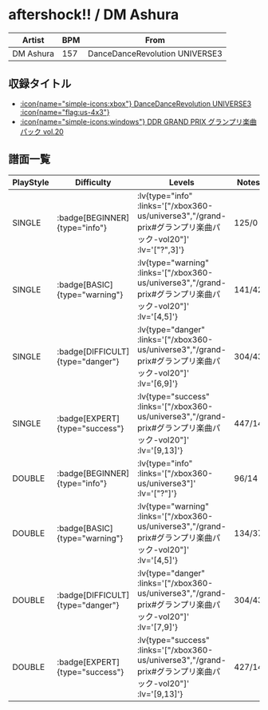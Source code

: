 # aftershock!! / DM Ashura

|Artist|BPM|From|
|------|---|----|
|DM Ashura|157|DanceDanceRevolution UNIVERSE3|

## 収録タイトル

- [ :icon{name="simple-icons:xbox"} DanceDanceRevolution UNIVERSE3 :icon{name="flag:us-4x3"} ](/xbox360-us/universe3)
- [ :icon{name="simple-icons:windows"} DDR GRAND PRIX グランプリ楽曲パック vol.20](/grand-prix#グランプリ楽曲パック-vol20)

## 譜面一覧

|PlayStyle|Difficulty|Levels|Notes|Movie|
|---------|----------|------|-----|-----|
|SINGLE| :badge[BEGINNER]{type="info"} | :lv{type="info" :links='["/xbox360-us/universe3","/grand-prix#グランプリ楽曲パック-vol20"]' :lv='["?",3]'} |125/0||
|SINGLE| :badge[BASIC]{type="warning"} | :lv{type="warning" :links='["/xbox360-us/universe3","/grand-prix#グランプリ楽曲パック-vol20"]' :lv='[4,5]'} |141/42||
|SINGLE| :badge[DIFFICULT]{type="danger"} | :lv{type="danger" :links='["/xbox360-us/universe3","/grand-prix#グランプリ楽曲パック-vol20"]' :lv='[6,9]'} |304/43||
|SINGLE| :badge[EXPERT]{type="success"} | :lv{type="success" :links='["/xbox360-us/universe3","/grand-prix#グランプリ楽曲パック-vol20"]' :lv='[9,13]'} |447/14||
|DOUBLE| :badge[BEGINNER]{type="info"} | :lv{type="info" :links='["/xbox360-us/universe3"]' :lv='["?"]'} |96/14||
|DOUBLE| :badge[BASIC]{type="warning"} | :lv{type="warning" :links='["/xbox360-us/universe3","/grand-prix#グランプリ楽曲パック-vol20"]' :lv='[4,5]'} |134/37||
|DOUBLE| :badge[DIFFICULT]{type="danger"} | :lv{type="danger" :links='["/xbox360-us/universe3","/grand-prix#グランプリ楽曲パック-vol20"]' :lv='[7,9]'} |304/43||
|DOUBLE| :badge[EXPERT]{type="success"} | :lv{type="success" :links='["/xbox360-us/universe3","/grand-prix#グランプリ楽曲パック-vol20"]' :lv='[9,13]'} |427/14||
